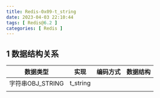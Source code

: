 ```yaml
---
title: Redis-0x09-t_string
date: 2023-04-03 22:10:44
tags: [ Redis@6.2 ]
categories: [ Redis ]
---
```

## 1 数据结构关系

| 数据类型         | 实现     | 编码方式 | 数据结构 |
| ---------------- | -------- | -------- | -------- |
| 字符串OBJ_STRING | t_string |          |          |
|                  |          |          |          |
